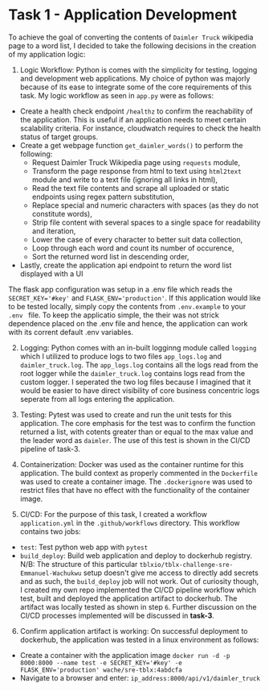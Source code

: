 # Task 1 - Application Development

To achieve the goal of converting the contents of `Daimler Truck` wikipedia page to a word list, I decided to take the following decisions in the creation of my application logic:

1. Logic Workflow:
Python is comes with the simplicity for testing, logging and development web applications. My choice of python was majorly because of its ease to integrate some of the core requirements of this task. My logic workflow as seen in `app.py` were as follows:
- Create a health check endpoint `/healthz` to confirm the reachability of the application. This is useful if an application needs to meet certain scalability criteria. For instance, cloudwatch requires to check the health status of target groups.
- Create a get webpage function `get_daimler_words()` to perform the following:
    - Request Daimler Truck Wikipedia page using `requests` module,
    - Transform the page response from html to text using `html2text` module and write to a text file (ignoring all links in html),
    - Read the text file contents and scrape all uploaded or static endpoints using regex pattern substitution,
    - Replace special and numeric characters with spaces (as they do not constitute words),
    - Strip file content with several spaces to a single space for readability and iteration,
    - Lower the case of every character to better suit data collection,
    - Loop through each word and count its number of occurence,
    - Sort the returned word list in descending order,
- Lastly, create the application api endpoint to return the word list displayed with a UI

The flask app configuration was setup in a .env file which reads the `SECRET_KEY='#key'` and `FLASK_ENV='production'`. If this application would like to be tested locally, simply copy the contents from `.env.example` to your `.env ` file. To keep the applicatio simple, the their was not strick dependence placed on the .env file and hence, the application can work with its corrent default .env variables.

2. Logging:
Python comes with an in-built logginng module called `logging` which I utilized to produce logs to two files `app_logs.log` and `daimler_truck.log`. The  `app_logs.log` contains all the logs read from the root logger while the `daimler_truck.log` contains logs read from the custom logger. I seperated the two log files because I imagined that it would be easier to have direct visibility of core business concentric logs seperate from all logs entering the application.

3. Testing:
Pytest was used to create and run the unit tests for this application. The core emphasis for the test was to confirm the function returned a list, with cotents greater than or equal to the max value and the leader word as `daimler`. The use of this test is shown in the CI/CD pipeline of task-3.

4. Containerization:
Docker was used as the container runtime for this application. The build context as properly commented in the `Dockerfile` was used to create a container image. The `.dockerignore` was used to restrict files that have no effect with the functionality of the container image.

5. CI/CD:
For the purpose of this task, I created a workflow `application.yml` in the `.github/workflows` directory. This workflow contains two jobs:
- `test`: Test python web app with `pytest`
- `build_deploy`: Build web application and deploy to dockerhub registry.
N/B: The structure of this particular `tblxio/tblx-challenge-sre-Emmanuel-Wachukwu` setup doesn't give me access to directly add secrets and as such, the `build_deploy` job will not work. Out of curiosity though, I created my own repo implemented the CI/CD pipeline workflow which test, built and deployed the application artifact to dockerhub. The artifact was locally tested as shown in step `6`. Further discussion on the CI/CD processes implemented will be discussed in **task-3**.

6. Confirm application artifact is working:
On successful deployment to dockerhub, the application was tested in a linux environment as follows:
- Create a container with the application image
`docker run -d -p 8000:8000 --name test -e SECRET_KEY='#key' -e FLASK_ENV='production' wache/sre-tblx:4abdcfa`
- Navigate to a browser and enter:
`ip_address:8000/api/v1/daimler_truck`
